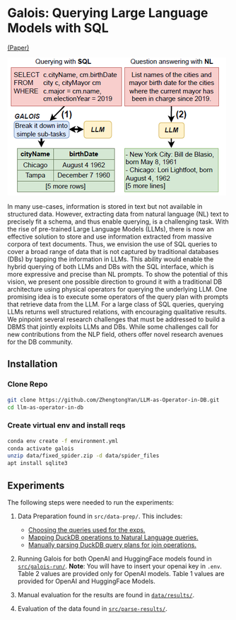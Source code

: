 # Galois: Querying Large Language Models with SQL
[(Paper)](https://arxiv.org/abs/2304.00472)

![Galois](img/main.png)

In many use-cases, information is stored in text but not available in structured data. However, extracting data from natural
language (NL) text to precisely fit a schema, and thus enable
querying, is a challenging task. With the rise of pre-trained Large
Language Models (LLMs), there is now an effective solution to
store and use information extracted from massive corpora of
text documents. Thus, we envision the use of SQL queries to
cover a broad range of data that is not captured by traditional
databases (DBs) by tapping the information in LLMs. This ability
would enable the hybrid querying of both LLMs and DBs with
the SQL interface, which is more expressive and precise than NL
prompts. To show the potential of this vision, we present one
possible direction to ground it with a traditional DB architecture using physical operators for querying the underlying LLM.
One promising idea is to execute some operators of the query
plan with prompts that retrieve data from the LLM. For a large
class of SQL queries, querying LLMs returns well structured relations, with encouraging qualitative results. We pinpoint several
research challenges that must be addressed to build a DBMS that
jointly exploits LLMs and DBs. While some challenges call for
new contributions from the NLP field, others offer novel research
avenues for the DB community.

## Installation
### Clone Repo
```bash
git clone https://github.com/ZhengtongYan/LLM-as-Operator-in-DB.git
cd llm-as-operator-in-db
```

### Create virtual env and install reqs

```bash
conda env create -f environment.yml
conda activate galois
unzip data/fixed_spider.zip -d data/spider_files
apt install sqlite3
```

## Experiments
The following steps were needed to run the experiments:

1. Data Preparation found in `src/data-prep/`. This includes:
    - [Choosing the queries used for the exps.](src/data-prep/data-prep.ipynb)
    - [Mapping DuckDB operations to Natural Language queries.](data/question_maps.json)
    - [Manually parsing DuckDB query plans for join operations.](src/galois-run/Galois_OpenAI_run.ipynb)

2. Running Galois for both OpenAI and HuggingFace models found in [`src/galois-run/`](src/galois-run/).
__Note__: You will have to insert your openai key in `.env`. Table 2 values are provided only for OpenAI models. Table 1 values are provided for OpenAI and HuggingFace Models.

3. Manual evaluation for the results are found in [`data/results/`](data/results/).

4. Evaluation of the data found in [`src/parse-results/`](src/src\parse-results\results.ipynbparse-results/results.ipynb).
